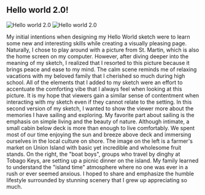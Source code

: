 ## Hello world 2.0!

![Hello world 2.0](assets/left.jpn?raw=true "Left Image")
![Hello world 2.0](assets/right.png?raw=true "Right Image")

My initial intentions when designing my Hello World sketch were to learn some new and interesting skills while creating a visually pleasing page.  Naturally, I chose to play around with a picture from St. Martin, which is also the home screen on my computer.  However, after diving deeper into the meaning of my sketch, I realized that I resorted to this picture because it brings peace and ease to my mind.  The calm scene reminds me of relaxing vacations with my beloved family that I cherished so much during high school.  All of the elements that I added to my sketch were an effort to accentuate the comforting vibe that I always feel when looking at this picture.  It is my hope that viewers gain a similar sense of contentment when interacting with my sketch even if they cannot relate to the setting.  In this second version of my sketch, I wanted to show the viewer more about the memories I have sailing and exploring.  My favorite part about sailing is the emphasis on simple living and the beauty of nature.  Although intimate, a small cabin below deck is more than enough to live comfortably.  We spent most of our time enjoying the sun and breeze above deck and immersing ourselves in the local culture on shore.  The image on the left is a farmer's market on Union Island with basic yet incredible and wholesome fruit stands.  On the right, the "boat boys", groups who travel by dinghy at Tobago Keys, are setting up a picnic dinner on the island.  My family learned to understand the "island time" atmosphere where no one was ever in a rush or ever seemed anxious.  I hoped to share and emphasize the humble lifestyle surrounded by stunning scenery that I grew up appreciating so much.